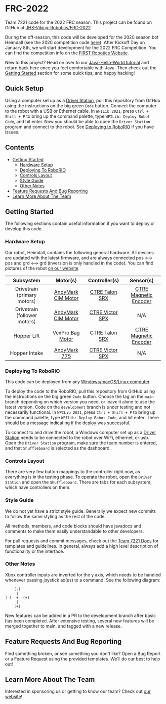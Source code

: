 # FRC-2022

Team 7221 code for the 2022 FRC season. This project can be found on GitHub at [JHS-Viking-Robotics/FRC-2022](https://github.com/JHS-Viking-Robotics/FRC-2022)

During the off-season, this code will be developed for the 2020 season bot Heimdall (see the 2020 competition code [here](https://github.com/JHS-Viking-Robotics/FRC-2020)). After Kickoff Day on January 8th, we will start development for the 2022 FRC Competition. You can find the competition info on the [FIRST Robotics Website](https://www.firstinspires.org/).

New to this project? Head on over to our [Java-Hello-World tutorial](https://github.com/JHS-Viking-Robotics/Java-Hello-World) and return back here once you feel comfortable with Java. Then check out the [Getting Started](#getting-started) section for some quick tips, and happy hacking!

## Quick Setup

Using a computer set up as a [Driver Station](https://jhs-viking-robotics.github.io/Java-Hello-World/Install-Software/Windows-10), pull this repository from GitHub using the instructions on the big green ```Code``` button. Connect the computer to the robot with a USB or Ethernet cable. In ```WPILib 2021```, press ```Ctrl + Shift + P``` to bring up the command palette, type ```WPILib: Deploy Robot Code```, and hit enter. Now you should be able to open the ```Driver Station``` program and connect to the robot. See [Deploying to RoboRIO](#deploying-to-roborio) if you have issues.

## Contents

- [Getting Started](#getting-started)
  - [Hardware Setup](#hardware-setup)
  - [Deploying To RoboRIO](#deploying-to-roborio)
  - [Controls Layout](#controls-layout)
  - [Style Guide](#style-guide)
  - [Other Notes](#other-notes)
- [Feature Requests And Bug Reporting](#feature-requests-and-bug-reporting)
- [Learn More About The Team](#learn-more-about-the-team)

## Getting Started

The following sections contain useful information if you want to deploy or develop this code.

### Hardware Setup

Our robot, Heimdall, contains the following general hardware. All devices are updated with the latest firmware, and are always connected pos <--> pos and grd <--> grd (inversion is only handled in the code). You can find pictures of the robot [on our website](https://www.jhsvikingrobotics.com/this-year-s-robots).

Subsystem | Motor(s) | Controller(s) | Sensor(s)
:-:|:-:|:-:|:-:
Drivetrain (primary motors) | [AndyMark CIM Motor](https://www.andymark.com/categories/motors) | [CTRE Talon SRX](http://www.ctr-electronics.com/control-system/motor-control/talon-srx.html) | [CTRE Magnetic Encoder](http://www.ctr-electronics.com/sensors/srx-magnetic-encoder.html)
Drivetrain (follower motors) | [AndyMark CIM Motor](https://www.andymark.com/categories/motors) | [CTRE Victor SPX](http://www.ctr-electronics.com/control-system/motor-control/victor-spx.html) | N/A
Hopper Lift | [VexPro Bag Motor](https://www.vexrobotics.com/217-3351.html) | [CTRE Talon SRX](http://www.ctr-electronics.com/control-system/motor-control/talon-srx.html) | [CTRE Magnetic Encoder](http://www.ctr-electronics.com/sensors/srx-magnetic-encoder.html)
Hopper Intake | [AndyMark 775](https://www.andymark.com/categories/motors) | [CTRE Victor SPX](http://www.ctr-electronics.com/control-system/motor-control/victor-spx.html) | N/A

### Deploying To RoboRIO

This code can be deployed from any [Windows/macOS/Linux computer]((https://jhs-viking-robotics.github.io/Java-Hello-World/Install-Software/Windows-10)).

To deploy the code to the RoboRIO, pull this repository from GitHub using the instructions on the big green ```Code``` button. Choose the tag on the ```main``` branch depending on which version you need, or leave it alone to use the latest version. Code on the ```development``` branch is under testing and not necessarily functional. In ```WPILib 2021```, press ```Ctrl + Shift + P``` to bring up the command palette, type ```WPILib: Deploy Robot Code```, and hit enter. There should be a message indicating if the deploy was successful.

To connect to and drive the robot, a Windows computer set up as a [Driver Station](https://jhs-viking-robotics.github.io/Java-Hello-World/Install-Software/Windows-10) needs to be connected to the robot over WiFi, ethernet, or usb. Open the ```Driver Station``` program, make sure the team number is entered, and that ```Shuffleboard``` is selected as the dashboard.

### Controls Layout

There are very few button mappings to the controller right now, as everything is in the testing phase. To operate the robot, open the ```Driver Station``` and open the ```Shuffleboard```. There are tabs for each subsystem, which have controllers on them.

### Style Guide

We do not yet have a strict style guide. Generally we expect new commits to follow the same styling as the rest of the code.

All methods, members, and code blocks should have javadocs and comments to make them easily understandable to other developers.

For pull requests and commit messages, check out the [Team 7221 Docs](https://jhs-viking-robotics.github.io/Java-Hello-World/) for templates and guidelines. In general, always add a high level description of functionality or the interface.

### Other Notes

Xbox controller inputs are inverted for the y axis, which needs to be handled whenever passing joystick ax(es) to a command. See the following diagram:

```plaintext
    (-)
     |
(-)--+--(+)
     |
    (+)
```

New features can be added in a PR to the development branch after basic has been completed. After extensive testing, several new features will be merged together to main, and tagged with a new release.

## Feature Requests And Bug Reporting

Find something broken, or see something you don't like? Open a Bug Report or a Feature Request using the provided templates. We'll do our best to help out!

## Learn More About The Team

Interested in sponsoring us or getting to know our team? Check out [our website](https://www.jhsvikingrobotics.com/)!
